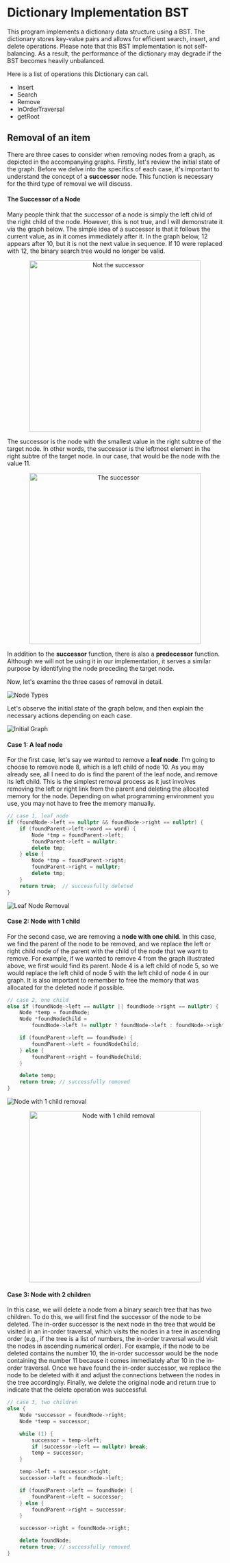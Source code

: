# Dictionary Implementation BST

This program implements a dictionary data structure using a BST. The dictionary stores key-value pairs and allows for efficient search, insert, and delete operations. Please note that this BST implementation is not self-balancing. As a result, the performance of the dictionary may degrade if the BST becomes heavily unbalanced.

Here is a list of operations this Dictionary can call.

- Insert
- Search
- Remove
- InOrderTraversal
- getRoot

## Removal of an item

There are three cases to consider when removing nodes from a graph, as depicted in the accompanying graphs. Firstly, let's review the initial state of the graph. Before we delve into the specifics of each case, it's important to understand the concept of a **successor** node. This function is necessary for the third type of removal we will discuss.

#### The Successor of a Node

Many people think that the successor of a node is simply the left child of the right child of the node. However, this is not true, and I will demonstrate it via the graph below. The simple idea of a successor is that it follows the current value, as in it comes immediately after it. In the graph below, 12 appears after 10, but it is not the next value in sequence. If 10 were replaced with 12, the binary search tree would no longer be valid.

<p align="center">
  <picture>
    <source media="(prefers-color-scheme: light)" srcset="/src/imgs/notthesuccessor.png">
    <source media="(prefers-color-scheme: dark)" srcset="/src/imgs/notthesuccessorDarkMode.png">
    <img alt="Not the successor" width="400px" src="/src/imgs/notthesuccessor.png">
  </picture>
</p>

The successor is the node with the smallest value in the right subtree of the target node. In other words, the successor is the leftmost element in the right subtre of the target node. In our case, that would be the node with the value 11.

<p align="center">
  <picture>
    <source media="(prefers-color-scheme: light)" srcset="/src/imgs/thesuccessor.png">
    <source media="(prefers-color-scheme: dark)" srcset="/src/imgs/thesuccessorDarkMode.png">
    <img  alt="The successor" width="400px" src="/src/imgs/thesuccessor.png">
  </picture>
</p>

In addition to the **successor** function, there is also a **predecessor** function. Although we will not be using it in our implementation, it serves a similar purpose by identifying the node preceding the target node.

Now, let's examine the three cases of removal in detail.

<picture>
  <source media="(prefers-color-scheme: light)" srcset="/src/imgs/nodetypes.png">
  <source media="(prefers-color-scheme: dark)" srcset="/src/imgs/nodetypesDarkMode.png">
  <img alt="Node Types" src="/src/imgs/nodetypes.png">
</picture>

Let's observe the initial state of the graph below, and then explain the necessary actions depending on each case.

<picture>
  <source media="(prefers-color-scheme: light)" srcset="/src/imgs/initialgraph.png">
  <source media="(prefers-color-scheme: dark)" srcset="/src/imgs/initialgraphDarkMode.png">
  <img alt="Initial Graph" src="/src/imgs/initialgraph.png">
</picture>

#### Case 1: A leaf node

For the first case, let's say we wanted to remove a **leaf node**. I'm going to choose to remove node 8, which is a left child of node 10. As you may already see, all I need to do is find the parent of the leaf node, and remove its left child. This is the simplest removal process as it just involves removing the left or right link from the parent and deleting the allocated memory for the node. Depending on what programming environment you use, you may not have to free the memory manually.

```cpp
// case 1, leaf node
if (foundNode->left == nullptr && foundNode->right == nullptr) {
    if (foundParent->left->word == word) {
        Node *tmp = foundParent->left;
        foundParent->left = nullptr;
        delete tmp;
    } else {
        Node *tmp = foundParent->right;
        foundParent->right = nullptr;
        delete tmp;
    }
    return true;  // successfully deleted
}
```

<picture>
  <source media="(prefers-color-scheme: light)" srcset="/src/imgs/leafnoderemoval.png">
  <source media="(prefers-color-scheme: dark)" srcset="/src/imgs/leafnoderemovalDarkMode.png">
  <img alt="Leaf Node Removal" src="/src/imgs/leafnoderemoval.png">
</picture>

#### Case 2: Node with 1 child

For the second case, we are removing a **node with one child**. In this case, we find the parent of the node to be removed, and we replace the left or right child node of the parent with the child of the node that we want to remove. For example, if we wanted to remove 4 from the graph illustrated above, we first would find its parent. Node 4 is a left child of node 5, so we would replace the left child of node 5 with the left child of node 4 in our graph. It is also important to remember to free the memory that was allocated for the deleted node if possible.

```cpp
// case 2, one child
else if (foundNode->left == nullptr || foundNode->right == nullptr) {
    Node *temp = foundNode;
    Node *foundNodeChild =
        foundNode->left != nullptr ? foundNode->left : foundNode->right;

    if (foundParent->left == foundNode) {
        foundParent->left = foundNodeChild;
    } else {
        foundParent->right = foundNodeChild;
    }

    delete temp;
    return true; // successfully removed
}
```

<picture>
  <source media="(prefers-color-scheme: light)" srcset="/src/imgs/nodewith1ONE.png">
  <source media="(prefers-color-scheme: dark)" srcset="/src/imgs/nodewith1ONEDarkMode.png">
  <img alt="Node with 1 child removal" src="/src/imgs/nodewith1ONE.png>">
</picture>

<p align="center">
<picture>
  <source media="(prefers-color-scheme: light)" srcset="/src/imgs/nodewith1TWO.png">
  <source media="(prefers-color-scheme: dark)" srcset="/src/imgs/nodewith1TWODarkMode.png">
  <img alt="Node with 1 child removal" width="400px" src="/src/imgs/nodewith1TWO.png">
</picture>
</p>

#### Case 3: Node with 2 children

In this case, we will delete a node from a binary search tree that has two children. To do this, we will first find the successor of the node to be deleted. The in-order successor is the next node in the tree that would be visited in an in-order traversal, which visits the nodes in a tree in ascending order (e.g., if the tree is a list of numbers, the in-order traversal would visit the nodes in ascending numerical order). For example, if the node to be deleted contains the number 10, the in-order successor would be the node containing the number 11 because it comes immediately after 10 in the in-order traversal. Once we have found the in-order successor, we replace the node to be deleted with it and adjust the connections between the nodes in the tree accordingly. Finally, we delete the original node and return true to indicate that the delete operation was successful.

```cpp
// case 3, two children
else {
    Node *successor = foundNode->right;
    Node *temp = successor;

    while (1) {
        successor = temp->left;
        if (successor->left == nullptr) break;
        temp = successor;
    }

    temp->left = successor->right;
    successor->left = foundNode->left;

    if (foundParent->left == foundNode) {
        foundParent->left = successor;
    } else {
        foundParent->right = successor;
    }

    successor->right = foundNode->right;

    delete foundNode;
    return true; // successfully removed
}
```
